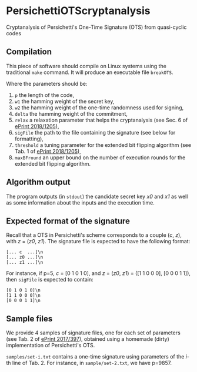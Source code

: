# PersichettiOTScryptanalysis
Cryptanalysis of Persichetti's One-Time Signature (OTS) from quasi-cyclic codes

## Compilation

This piece of software should compile on Linux systems using the traditional `make` command. It will produce an executable file `breakOTS`.

Where the parameters should be:
1. `p` the length of the code,
1. `w1` the hamming weight of the secret key,
1. `w2` the hamming weight of the one-time randomness used for signing,
1. `delta` the hamming weight of the commitment,
1. `relax` a relaxation parameter that helps the cryptanalysis (see Sec. 6 of [ePrint 2018/1205](https://eprint.iacr.org/2018/1205)),
1. `sigFile` the path to the file containing the signature (see below for formatting),
1. `threshold` a tuning parameter for the extended bit flipping algorithm (see Tab. 1 of [ePrint 2018/1205](https://eprint.iacr.org/2018/1205)),
1. `maxBFround` an upper bound on the number of execution rounds for the extended bit flipping algorithm.

## Algorithm output

The program outputs (in `stdout`) the candidate secret key *x0* and *x1* as well as some information about the inputs and the execution time.

## Expected format of the signature

Recall that a OTS in Persichetti's scheme corresponds to a couple (*c*, *z*), with *z* = (*z0*, *z1*).
The signature file is expected to have the following format:
```
[... c  ...]\n
[... z0 ...]\n
[... z1 ...]\n
```
For instance, if p=5, *c* = [0 1 0 1 0], and *z* = (*z0*, *z1*) = ([1 1 0 0 0], [0 0 0 1 1]), then `sigFile` is expected to contain:
```
[0 1 0 1 0]\n
[1 1 0 0 0]\n
[0 0 0 1 1]\n
```

## Sample files

We provide 4 samples of signature files, one for each set of parameters (see Tab. 2 of [ePrint 2017/397](https://eprint.iacr.org/2017/397)), obtained using a homemade (dirty) implementation of Persichetti's OTS.

`samples/set-i.txt` contains a one-time signature using parameters of the *i*-th line of Tab. 2. For instance, in `sample/set-2.txt`, we have p=9857.

